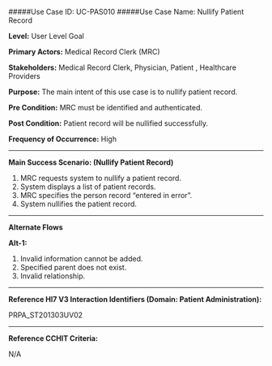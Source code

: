 #####Use Case ID: UC-PAS010
#####Use Case Name: Nullify Patient Record

**Level:**                     User Level Goal

**Primary Actors:**            Medical Record Clerk (MRC)

**Stakeholders:**              Medical Record Clerk, Physician, Patient , Healthcare Providers

**Purpose:**                   The main intent of this use case is to nullify patient record.

**Pre Condition:**             MRC must be identified and authenticated. 

**Post Condition:**            Patient record will be nullified successfully.

**Frequency of Occurrence:**   High
__________________________________________________________
**Main Success Scenario: (Nullify Patient Record)**

1. MRC requests system to nullify a patient record.
2. System displays a list of patient records.
3. MRC specifies the person record “entered in error”.
4. System nullifies the patient record. 

_______________________________________________________________________________
**Alternate Flows** 

**Alt-1:**

1. Invalid information cannot be added.
2. Specified parent does not exist.
3. Invalid relationship.

________________________________________________________________________
**Reference Hl7 V3 Interaction Identifiers (Domain: Patient Administration):**

PRPA_ST201303UV02
_______________________________________________________________
**Reference CCHIT Criteria:**

N/A
